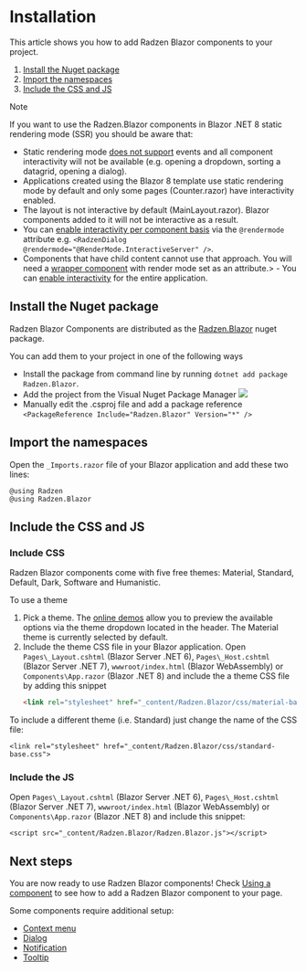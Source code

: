 # Installation
This article shows you how to add Radzen Blazor components to your project.

1. [Install the Nuget package](#install-the-nuget-package)
1. [Import the namespaces](#import-the-namespaces)
1. [Include the CSS and JS](#include-the-css-and-js)

> [!NOTE]
> If you want to use the Radzen.Blazor components in Blazor .NET 8 static rendering mode (SSR) you should be aware that:
> - Static rendering mode <a target="_blank" href="https://learn.microsoft.com/en-us/aspnet/core/blazor/components/render-modes?view=aspnetcore-8.0#render-modes">does not support</a> events and all component interactivity will not be available (e.g. opening a dropdown, sorting a datagrid, opening a dialog).
> - Applications created using the Blazor 8 template use static rendering mode by default and only some pages (Counter.razor) have interactivity enabled.
> - The layout is not interactive by default (MainLayout.razor). Blazor components added to it will not be interactive as a result.
> - You can <a href="https://learn.microsoft.com/en-us/aspnet/core/blazor/components/render-modes?view=aspnetcore-8.0#apply-a-render-mode-to-a-component-instance" target="_blank">enable interactivity per component basis</a> via the `@rendermode` attribute e.g. `<RadzenDialog @rendermode="@RenderMode.InteractiveServer" />`.
> - Components that have child content cannot use that approach. You will need a <a href="https://learn.microsoft.com/en-us/aspnet/core/blazor/components/render-modes?view=aspnetcore-8.0#child-component-with-a-serializable-parameter" target="_blank">wrapper component</a> with render mode set as an attribute.> - You can <a href="https://learn.microsoft.com/en-us/aspnet/core/blazor/components/render-modes?view=aspnetcore-8.0#set-the-render-mode-for-the-entire-app" target="_blank">enable interactivity</a> for the entire application.

## Install the Nuget package
Radzen Blazor Components are distributed as the [Radzen.Blazor](https://www.nuget.org/packages/Radzen.Blazor) nuget package.

You can add them to your project in one of the following ways
- Install the package from command line by running `dotnet add package Radzen.Blazor`.
- Add the project from the Visual Nuget Package Manager <img class="ml-0" src="../../../images/nuget-explorer.png">
- Manually edit the .csproj file and add a package reference `<PackageReference Include="Radzen.Blazor" Version="*" />`

## Import the namespaces
Open the `_Imports.razor` file of your Blazor application and add these two lines:

```
@using Radzen
@using Radzen.Blazor
```

## Include the CSS and JS

### Include CSS

Radzen Blazor components come with five free themes: Material, Standard, Default, Dark, Software and Humanistic.

To use a theme
1. Pick a theme. The [online demos](https://blazor.radzen.com/colors) allow you to preview the available options via the theme dropdown located in the header. The Material theme is currently selected by default.
1. Include the theme CSS file in your Blazor application. Open `Pages\_Layout.cshtml` (Blazor Server .NET 6), `Pages\_Host.cshtml` (Blazor Server .NET 7), `wwwroot/index.html` (Blazor WebAssembly) or `Components\App.razor` (Blazor .NET 8) and include the a theme CSS file by adding this snippet
   ```html
   <link rel="stylesheet" href="_content/Radzen.Blazor/css/material-base.css">
   ```

To include a different theme (i.e. Standard) just change the name of the CSS file:
```
<link rel="stylesheet" href="_content/Radzen.Blazor/css/standard-base.css">
```

### Include the JS
Open `Pages\_Layout.cshtml` (Blazor Server .NET 6), `Pages\_Host.cshtml` (Blazor Server .NET 7), `wwwroot/index.html` (Blazor WebAssembly) or
`Components\App.razor` (Blazor .NET 8) and include this snippet:
```
<script src="_content/Radzen.Blazor/Radzen.Blazor.js"></script>
```

## Next steps

You are now ready to use Radzen Blazor components! Check [Using a component](use-component.md) to see how to add a Radzen Blazor component to your page.

Some components require additional setup:

- [Context menu](context-menu.md)
- [Dialog](dialog.md)
- [Notification](context-menu.md)
- [Tooltip](tooltip.md)
